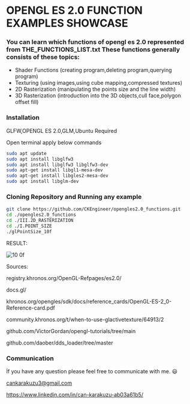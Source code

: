 # OPENGL ES 2.0 FUNCTION EXAMPLES SHOWCASE

### You can learn which functions of opengl es 2.0 represented from THE_FUNCTIONS_LIST.txt These functions generally consists of these topics:

* Shader Functions (creating program,deleting program,querying program)
* Texturing  (using images,using cube mapping,compressed textures)
* 2D Rasterization (manipulating the points size and the line width)
* 3D Rasterization (introduction into the 3D objects,cull face,polygon offset fill)

### Installation
GLFW,OPENGL ES 2.0,GLM,Ubuntu Required

Open terminal apply below commands
```bash
sudo apt update
sudo apt install libglfw3
sudo apt install libglfw3 libglfw3-dev
sudo apt-get install libgl1-mesa-dev
sudo apt-get install libgles2-mesa-dev
sudo apt install libglm-dev
```
### Cloning Repository and Running any example

```bash
git clone https://github.com/CKEngineer/opengles2.0_functions.git
cd ./opengles2.0_functions
cd ./III.2D_RASTERIZATION
cd ./I.POINT_SIZE
./glPointSize_10f
```
RESULT:

![10 0f](https://github.com/CKEngineer/opengles2.0_functions/assets/68143069/e66779b4-baa2-4df8-9f88-3a6ef7218156)

Sources:

registry.khronos.org/OpenGL-Refpages/es2.0/

docs.gl/

khronos.org/opengles/sdk/docs/reference_cards/OpenGL-ES-2_0-Reference-card.pdf

community.khronos.org/t/when-to-use-glactivetexture/64913/2

github.com/VictorGordan/opengl-tutorials/tree/main

github.com/daober/dds_loader/tree/master
### Communication
İf you have any question please feel free to communicate with me. 😃

cankarakuzu3@gmail.com

https://www.linkedin.com/in/can-karakuzu-ab03a61b5/



